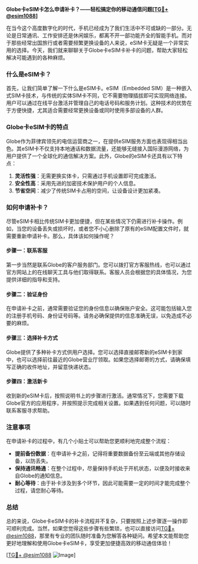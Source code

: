 **Globe卡eSIM卡怎么申请补卡？——轻松搞定你的移动通信问题[[TG💪+ @esim1088](https://t.me/s/esim1088)]**

在当今这个高度数字化的时代，手机已经成为了我们生活中不可或缺的一部分。无论是日常通讯、工作安排还是休闲娱乐，都离不开一部功能齐全的智能手机。而对于那些经常出国旅行或者需要频繁更换设备的人来说，eSIM卡无疑是一个非常实用的选择。今天，我们就来聊聊关于Globe卡eSIM卡补卡的问题，帮助大家轻松解决可能遇到的各种麻烦。

### 什么是eSIM卡？

首先，让我们简单了解一下什么是eSIM卡。eSIM（Embedded SIM）是一种嵌入式SIM卡技术，与传统的实体SIM卡不同，它不需要物理插拔即可实现网络连接。用户可以通过在线平台激活并管理自己的电话号码和服务计划。这种技术的优势在于方便快捷，尤其适合需要经常更换设备或同时使用多部设备的人群。

### Globe卡eSIM卡的特点

Globe作为菲律宾领先的电信运营商之一，在提供eSIM服务方面也表现得相当出色。其eSIM卡不仅支持本地通话和数据流量，还能够无缝接入国际漫游网络，为用户提供了一个全球化的通信解决方案。此外，Globe的eSIM卡还具有以下特点：

1. **灵活性强**：无需更换实体卡，只需通过手机设置即可完成激活。
2. **安全性高**：采用先进的加密技术保护用户的个人信息。
3. **节省空间**：减少了传统SIM卡占用的空间，让设备设计更加紧凑。

### 如何申请补卡？

尽管eSIM卡相比传统SIM卡更加便捷，但在某些情况下仍需进行补卡操作。例如，当您的设备丢失或损坏时，或者您不小心删除了原有的eSIM配置文件时，就需要重新申请补卡。那么，具体该如何操作呢？

#### 步骤一：联系客服

第一步当然是联系Globe的客户服务部门。您可以拨打官方客服热线，也可以通过官方网站上的在线聊天工具与他们取得联系。客服人员会根据您的具体情况，为您提供详细的指导和支持。

#### 步骤二：验证身份

在申请补卡之前，通常需要验证您的身份信息以确保账户安全。这可能包括输入您的注册手机号码、身份证号码等。请务必确保提供的信息准确无误，以免造成不必要的麻烦。

#### 步骤三：选择补卡方式

Globe提供了多种补卡方式供用户选择。您可以选择直接邮寄新的eSIM卡到家中，也可以选择前往最近的Globe营业厅领取。如果您选择邮寄的方式，请确保填写正确的收件地址，并留意快递状态。

#### 步骤四：激活新卡

收到新的eSIM卡后，按照说明书上的步骤进行激活。通常情况下，您需要下载Globe官方的应用程序，并按照提示完成相关设置。如果遇到任何问题，可以随时联系客服寻求帮助。

### 注意事项

在申请补卡的过程中，有几个小贴士可以帮助您更顺利地完成整个流程：

- **提前备份数据**：在申请补卡之前，记得将重要数据备份至云端或其他存储设备，以防丢失。
- **保持通讯畅通**：在整个过程中，尽量保持手机处于开机状态，以便及时接收来自Globe的通知信息。
- **耐心等待**：由于补卡涉及到多个环节，因此可能需要一定的时间才能完成整个过程，请您耐心等待。

### 总结

总的来说，Globe卡eSIM卡的补卡流程并不复杂，只要按照上述步骤逐一操作即可顺利完成。当然，如果您觉得这些步骤有些繁琐，也可以直接访问[TG💪+ @esim1088](https://t.me/s/esim1088)，那里有专业的团队随时准备为您解答各种疑问。希望本文能帮助您更好地理解和使用Globe卡eSIM卡，享受更加便捷高效的移动通信体验！

[[TG💪+ @esim1088](https://t.me/s/esim1088) ![Image](https://i.postimg.cc/4NQfJmqS/Snipaste-2025-05-13-00-14-12.png)]